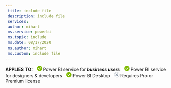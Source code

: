 ```yaml
---
 title: include file
 description: include file
 services: 
 author: mihart
 ms.service: powerbi
 ms.topic: include
 ms.date: 08/17/2020
 ms.author: mihart
 ms.custom: include file
---
```


<Token>**APPLIES TO:** ![Applies to.](media/yes.png)Power BI service for ***business users*** ![Applies to.](media/yes.png)Power BI service for designers & developers ![Applies to.](media/yes.png)Power BI Desktop ![Does not apply to.](media/no.png)Requires Pro or Premium license </Token>